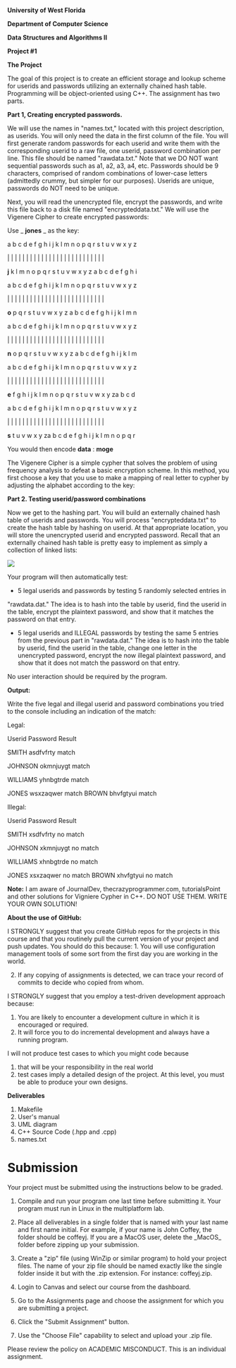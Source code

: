 **University of West Florida**

**Department of Computer Science**

**Data Structures and Algorithms II**

**Project #1**

**The Project**

The goal of this project is to create an efficient storage and lookup scheme for userids and passwords utilizing an externally chained hash table. Programming will be object-oriented using C++. The assignment has two parts.

**Part 1, Creating encrypted passwords.**

We will use the names in &quot;names.txt,&quot; located with this project description, as userids. You will only need the data in the first column of the file. You will first generate random passwords for each userid and write them with the corresponding userid to a raw file, one userid, password combination per line. This file should be named &quot;rawdata.txt.&quot; Note that we DO NOT want sequential passwords such as a1, a2, a3, a4, etc. Passwords should be 9 characters, comprised of random combinations of lower-case letters (admittedly crummy, but simpler for our purposes). Userids are unique, passwords do NOT need to be unique.

Next, you will read the unencrypted file, encrypt the passwords, and write this file back to a disk file named &quot;encrypteddata.txt.&quot; We will use the Vigenere Cipher to create encrypted passwords:

Use _ **jones** _ as the key:

a b c d e f g h i j k l m n o p q r s t u v w x y z

| | | | | | | | | | | | | | | | | | | | | | | | | |

**j** k l m n o p q r s t u v w x y z a b c d e f g h i

a b c d e f g h i j k l m n o p q r s t u v w x y z

| | | | | | | | | | | | | | | | | | | | | | | | | |

**o** p q r s t u v w x y z a b c d e f g h i j k l m n

a b c d e f g h i j k l m n o p q r s t u v w x y z

| | | | | | | | | | | | | | | | | | | | | | | | | |

**n** o p q r s t u v w x y z a b c d e f g h i j k l m

a b c d e f g h i j k l m n o p q r s t u v w x y z

| | | | | | | | | | | | | | | | | | | | | | | | | |

**e** f g h i j k l m n o p q r s t u v w x y za b c d

a b c d e f g h i j k l m n o p q r s t u v w x y z

| | | | | | | | | | | | | | | | | | | | | | | | | |

**s** t u v w x y za b c d e f g h i j k l m n o p q r

You would then encode **data** : **moge**

The Vigenere Cipher is a simple cypher that solves the problem of using frequency analysis to defeat a basic encryption scheme. In this method, you first choose a key that you use to make a mapping of real letter to cypher by adjusting the alphabet according to the key:

**Part 2. Testing userid/password combinations**

Now we get to the hashing part. You will build an externally chained hash table of userids and passwords. You will process &quot;encrypteddata.txt&quot; to create the hash table by hashing on userid. At that appropriate location, you will store the unencrypted userid and encrypted password. Recall that an externally chained hash table is pretty easy to implement as simply a collection of linked lists:

![](RackMultipart20220613-1-6kjp7l_html_902c0c8cc8e59ea4.jpg)

Your program will then automatically test:

- 5 legal userids and passwords by testing 5 randomly selected entries in

&quot;rawdata.dat.&quot; The idea is to hash into the table by userid, find the userid in the table, encrypt the plaintext password, and show that it matches the password on that entry.

- 5 legal userids and ILLEGAL passwords by testing the same 5 entries from the previous part in &quot;rawdata.dat.&quot; The idea is to hash into the table by userid, find the userid in the table, change one letter in the unencrypted password, encrypt the now illegal plaintext password, and show that it does not match the password on that entry.

No user interaction should be required by the program.

**Output:**

Write the five legal and illegal userid and password combinations you tried to the console including an indication of the match:

Legal:

Userid Password Result

SMITH asdfvfrty match

JOHNSON okmnjuygt match

WILLIAMS yhnbgtrde match

JONES wsxzaqwer match BROWN bhvfgtyui match

Illegal:

Userid Password Result

SMITH xsdfvfrty no match

JOHNSON xkmnjuygt no match

WILLIAMS xhnbgtrde no match

JONES xsxzaqwer no match BROWN xhvfgtyui no match

**Note:** I am aware of JournalDev, thecrazyprogrammer.com, tutorialsPoint and other solutions for Vigniere Cypher in C++. DO NOT USE THEM. WRITE YOUR OWN SOLUTION!

**About the use of GitHub:**

I STRONGLY suggest that you create GitHub repos for the projects in this course and that you routinely pull the current version of your project and push updates. You should do this because: 1. You will use configuration management tools of some sort from the first day you are working in the world.

2. If any copying of assignments is detected, we can trace your record of commits to decide who copied from whom.

I STRONGLY suggest that you employ a test-driven development approach because:

1. You are likely to encounter a development culture in which it is encouraged or required.
2. It will force you to do incremental development and always have a running program.

I will not produce test cases to which you might code because

1. that will be your responsibility in the real world
2. test cases imply a detailed design of the project. At this level, you must be able to produce your own designs.

**Deliverables**

1. Makefile
2. User&#39;s manual
3. UML diagram
4. C++ Source Code (.hpp and .cpp)
5. names.txt

# Submission

Your project must be submitted using the instructions below to be graded.

1. Compile and run your program one last time before submitting it. Your program must run in Linux in the multiplatform lab.
2. Place all deliverables in a single folder that is named with your last name and first name initial. For example, if your name is John Coffey, the folder should be coffeyj. If you are a MacOS user, delete the \_MacOS\_ folder before zipping up your submission.
3. Create a &quot;zip&quot; file (using WinZip or similar program) to hold your project files. The name of your zip file should be named exactly like the single folder inside it but with the .zip extension. For instance: coffeyj.zip.

1. Login to Canvas and select our course from the dashboard.
2. Go to the Assignments page and choose the assignment for which you are submitting a project.
3. Click the &quot;Submit Assignment&quot; button.
4. Use the &quot;Choose File&quot; capability to select and upload your .zip file.

Please review the policy on ACADEMIC MISCONDUCT. This is an individual assignment.
